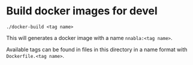 # Build docker images for devel

```shell
./docker-build <tag name>
```

This will generates a docker image with a name `nnabla:<tag name>`.

Available tags can be found in files in this directory in a name format with `Dockerfile.<tag name>`.
